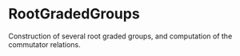 # RootGradedGroups
Construction of several root graded groups, and computation of the commutator relations.
